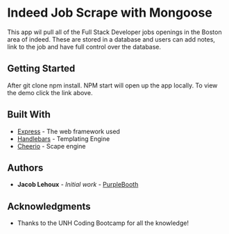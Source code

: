 # Indeed Job Scrape with Mongoose

This app wil pull all of the Full Stack Developer jobs openings in the Boston area of indeed.  These are stored in a database and users can add notes, link to the job and have full control over the database.

## Getting Started

After git clone npm install.  NPM start will open up the app locally.  To view the demo click the link above.


## Built With

* [Express](https://expressjs.com/) - The web framework used
* [Handlebars](https://handlebarsjs.com/) - Templating Engine
* [Cheerio](https://cheerio.js.org/) - Scape engine


## Authors

* **Jacob Lehoux** - *Initial work* - [PurpleBooth](https://github.com/jalehooux)


## Acknowledgments

* Thanks to the UNH Coding Bootcamp for all the knowledge!
